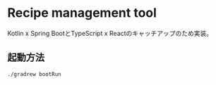 # Recipe management tool
Kotlin x Spring BootとTypeScript x Reactのキャッチアップのため実装。

## 起動方法
```shell
./gradrew bootRun
```